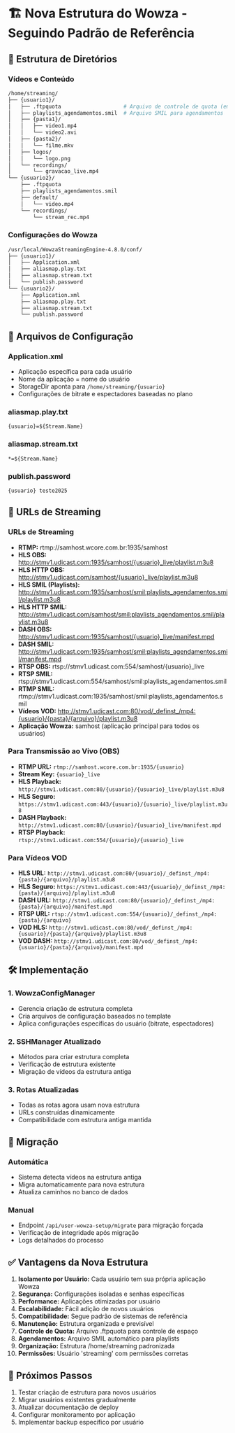 # 🏗️ Nova Estrutura do Wowza - Seguindo Padrão de Referência

## 📁 Estrutura de Diretórios

### Vídeos e Conteúdo
```bash
/home/streaming/
├── {usuario1}/
│   ├── .ftpquota                    # Arquivo de controle de quota (em bytes)
│   ├── playlists_agendamentos.smil  # Arquivo SMIL para agendamentos
│   ├── {pasta1}/
│   │   ├── video1.mp4
│   │   └── video2.avi
│   ├── {pasta2}/
│   │   └── filme.mkv
│   ├── logos/
│   │   └── logo.png
│   └── recordings/
│       └── gravacao_live.mp4
└── {usuario2}/
    ├── .ftpquota
    ├── playlists_agendamentos.smil
    ├── default/
    │   └── video.mp4
    └── recordings/
        └── stream_rec.mp4
```

### Configurações do Wowza
```bash
/usr/local/WowzaStreamingEngine-4.8.0/conf/
├── {usuario1}/
│   ├── Application.xml
│   ├── aliasmap.play.txt
│   ├── aliasmap.stream.txt
│   └── publish.password
└── {usuario2}/
    ├── Application.xml
    ├── aliasmap.play.txt
    ├── aliasmap.stream.txt
    └── publish.password
```

## 📄 Arquivos de Configuração

### Application.xml
- Aplicação específica para cada usuário
- Nome da aplicação = nome do usuário
- StorageDir aponta para `/home/streaming/{usuario}`
- Configurações de bitrate e espectadores baseadas no plano

### aliasmap.play.txt
```
{usuario}=${Stream.Name}
```

### aliasmap.stream.txt
```
*=${Stream.Name}
```

### publish.password
```
{usuario} teste2025
```

## 🔗 URLs de Streaming

### URLs de Streaming
- **RTMP:** rtmp://samhost.wcore.com.br:1935/samhost
- **HLS OBS:** http://stmv1.udicast.com:1935/samhost/{usuario}_live/playlist.m3u8
- **HLS HTTP OBS:** http://stmv1.udicast.com/samhost/{usuario}_live/playlist.m3u8
- **HLS SMIL (Playlists):** http://stmv1.udicast.com:1935/samhost/smil:playlists_agendamentos.smil/playlist.m3u8
- **HLS HTTP SMIL:** http://stmv1.udicast.com/samhost/smil:playlists_agendamentos.smil/playlist.m3u8
- **DASH OBS:** http://stmv1.udicast.com:1935/samhost/{usuario}_live/manifest.mpd
- **DASH SMIL:** http://stmv1.udicast.com:1935/samhost/smil:playlists_agendamentos.smil/manifest.mpd
- **RTSP OBS:** rtsp://stmv1.udicast.com:554/samhost/{usuario}_live
- **RTSP SMIL:** rtsp://stmv1.udicast.com:554/samhost/smil:playlists_agendamentos.smil
- **RTMP SMIL:** rtmp://stmv1.udicast.com:1935/samhost/smil:playlists_agendamentos.smil
- **Vídeos VOD:** http://stmv1.udicast.com:80/vod/_definst_/mp4:{usuario}/{pasta}/{arquivo}/playlist.m3u8
- **Aplicação Wowza:** samhost (aplicação principal para todos os usuários)

### Para Transmissão ao Vivo (OBS)
- **RTMP URL:** `rtmp://samhost.wcore.com.br:1935/{usuario}`
- **Stream Key:** `{usuario}_live`
- **HLS Playback:** `http://stmv1.udicast.com:80/{usuario}/{usuario}_live/playlist.m3u8`
- **HLS Seguro:** `https://stmv1.udicast.com:443/{usuario}/{usuario}_live/playlist.m3u8`
- **DASH Playback:** `http://stmv1.udicast.com:80/{usuario}/{usuario}_live/manifest.mpd`
- **RTSP Playback:** `rtsp://stmv1.udicast.com:554/{usuario}/{usuario}_live`

### Para Vídeos VOD
- **HLS URL:** `http://stmv1.udicast.com:80/{usuario}/_definst_/mp4:{pasta}/{arquivo}/playlist.m3u8`
- **HLS Seguro:** `https://stmv1.udicast.com:443/{usuario}/_definst_/mp4:{pasta}/{arquivo}/playlist.m3u8`
- **DASH URL:** `http://stmv1.udicast.com:80/{usuario}/_definst_/mp4:{pasta}/{arquivo}/manifest.mpd`
- **RTSP URL:** `rtsp://stmv1.udicast.com:554/{usuario}/_definst_/mp4:{pasta}/{arquivo}`
- **VOD HLS:** `http://stmv1.udicast.com:80/vod/_definst_/mp4:{usuario}/{pasta}/{arquivo}/playlist.m3u8`
- **VOD DASH:** `http://stmv1.udicast.com:80/vod/_definst_/mp4:{usuario}/{pasta}/{arquivo}/manifest.mpd`

## 🛠️ Implementação

### 1. WowzaConfigManager
- Gerencia criação de estrutura completa
- Cria arquivos de configuração baseados no template
- Aplica configurações específicas do usuário (bitrate, espectadores)

### 2. SSHManager Atualizado
- Métodos para criar estrutura completa
- Verificação de estrutura existente
- Migração de vídeos da estrutura antiga

### 3. Rotas Atualizadas
- Todas as rotas agora usam nova estrutura
- URLs construídas dinamicamente
- Compatibilidade com estrutura antiga mantida

## 🔄 Migração

### Automática
- Sistema detecta vídeos na estrutura antiga
- Migra automaticamente para nova estrutura
- Atualiza caminhos no banco de dados

### Manual
- Endpoint `/api/user-wowza-setup/migrate` para migração forçada
- Verificação de integridade após migração
- Logs detalhados do processo

## ✅ Vantagens da Nova Estrutura

1. **Isolamento por Usuário:** Cada usuário tem sua própria aplicação Wowza
2. **Segurança:** Configurações isoladas e senhas específicas
3. **Performance:** Aplicações otimizadas por usuário
4. **Escalabilidade:** Fácil adição de novos usuários
5. **Compatibilidade:** Segue padrão de sistemas de referência
6. **Manutenção:** Estrutura organizada e previsível
7. **Controle de Quota:** Arquivo .ftpquota para controle de espaço
8. **Agendamentos:** Arquivo SMIL automático para playlists
9. **Organização:** Estrutura /home/streaming padronizada
10. **Permissões:** Usuário 'streaming' com permissões corretas

## 🚀 Próximos Passos

1. Testar criação de estrutura para novos usuários
2. Migrar usuários existentes gradualmente
3. Atualizar documentação de deploy
4. Configurar monitoramento por aplicação
5. Implementar backup específico por usuário